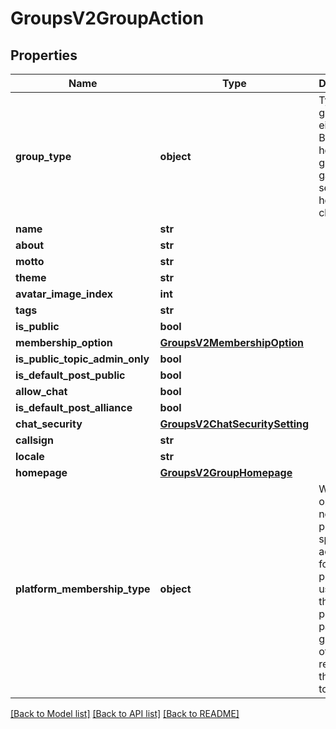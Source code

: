 # GroupsV2GroupAction

## Properties
Name | Type | Description | Notes
------------ | ------------- | ------------- | -------------
**group_type** | **object** | Type of group, either Bungie.net hosted group, or a game services hosted clan. | [optional] 
**name** | **str** |  | [optional] 
**about** | **str** |  | [optional] 
**motto** | **str** |  | [optional] 
**theme** | **str** |  | [optional] 
**avatar_image_index** | **int** |  | [optional] 
**tags** | **str** |  | [optional] 
**is_public** | **bool** |  | [optional] 
**membership_option** | [**GroupsV2MembershipOption**](GroupsV2MembershipOption.md) |  | [optional] 
**is_public_topic_admin_only** | **bool** |  | [optional] 
**is_default_post_public** | **bool** |  | [optional] 
**allow_chat** | **bool** |  | [optional] 
**is_default_post_alliance** | **bool** |  | [optional] 
**chat_security** | [**GroupsV2ChatSecuritySetting**](GroupsV2ChatSecuritySetting.md) |  | [optional] 
**callsign** | **str** |  | [optional] 
**locale** | **str** |  | [optional] 
**homepage** | [**GroupsV2GroupHomepage**](GroupsV2GroupHomepage.md) |  | [optional] 
**platform_membership_type** | **object** | When operation needs a platform specific account ID for the present user, use this property. In particular, groupType of Clan requires this value to be set. | [optional] 

[[Back to Model list]](../README.md#documentation-for-models) [[Back to API list]](../README.md#documentation-for-api-endpoints) [[Back to README]](../README.md)


